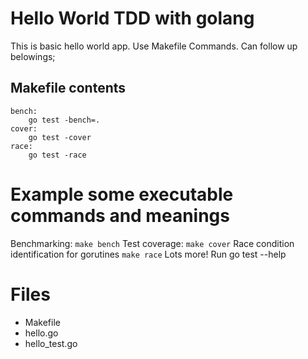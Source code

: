 # Hello World TDD with golang

This is basic hello world app. Use Makefile Commands.  Can follow up belowings;

## Makefile contents
```
bench:
	go test -bench=.
cover:
	go test -cover
race:
	go test -race
```
# Example some executable commands and meanings
Benchmarking:  ```make bench```
Test coverage: ```make cover```
Race condition identification for gorutines ```make race```
Lots more! Run go test --help

# Files

- Makefile
- hello.go
- hello_test.go
